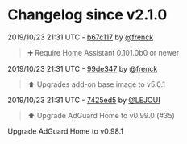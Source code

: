 # Changelog since v2.1.0

2019/10/23 21:31 UTC - [b67c117](https://github.com/hassio-addons/addon-adguard-home/commit/b67c1179e4b12970becad539bb739ac83d0b7ae5) by [@frenck](https://github.com/frenck)
> :heavy_plus_sign: Require Home Assistant 0.101.0b0 or newer 

2019/10/23 21:31 UTC - [99de347](https://github.com/hassio-addons/addon-adguard-home/commit/99de347e53ea1b5ed4943937157aaffe602a5521) by [@frenck](https://github.com/frenck)
> :arrow_up: Upgrades add-on base image to v5.0.1 

2019/10/23 21:31 UTC - [7425ed5](https://github.com/hassio-addons/addon-adguard-home/commit/7425ed5c6e2fbe172fe12303d325af11d762041d) by [@LEJOUI](https://github.com/LEJOUI)
> :arrow_up:  Upgrade AdGuard Home to v0.99.0 (#35)

Upgrade AdGuard Home to v0.98.1 

